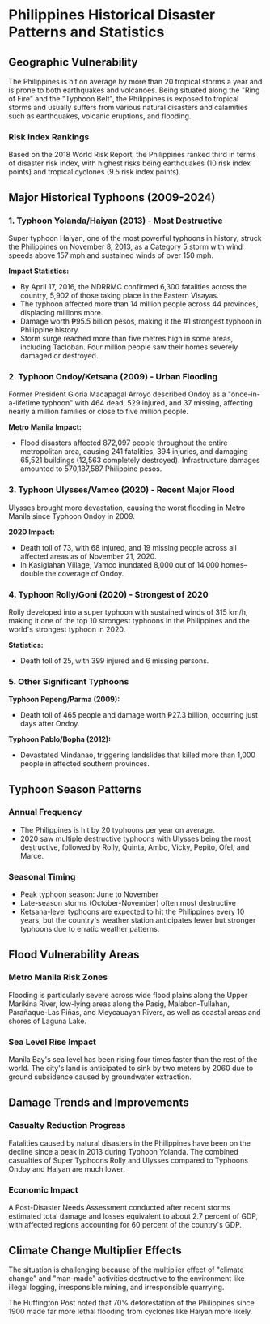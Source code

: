 # Philippines Historical Disaster Patterns and Statistics

## Geographic Vulnerability

The Philippines is hit on average by more than 20 tropical storms a year and is prone to both earthquakes and volcanoes.  Being situated along the "Ring of Fire" and the "Typhoon Belt", the Philippines is exposed to tropical storms and usually suffers from various natural disasters and calamities such as earthquakes, volcanic eruptions, and flooding. 

### Risk Index Rankings

Based on the 2018 World Risk Report, the Philippines ranked third in terms of disaster risk index, with highest risks being earthquakes (10 risk index points) and tropical cyclones (9.5 risk index points). 

## Major Historical Typhoons (2009-2024)

### 1. Typhoon Yolanda/Haiyan (2013) - Most Destructive

Super typhoon Haiyan, one of the most powerful typhoons in history, struck the Philippines on November 8, 2013, as a Category 5 storm with wind speeds above 157 mph and sustained winds of over 150 mph. 

**Impact Statistics:**
- By April 17, 2016, the NDRRMC confirmed 6,300 fatalities across the country, 5,902 of those taking place in the Eastern Visayas. 
- The typhoon affected more than 14 million people across 44 provinces, displacing millions more. 
- Damage worth ₱95.5 billion pesos, making it the #1 strongest typhoon in Philippine history. 
- Storm surge reached more than five metres high in some areas, including Tacloban. Four million people saw their homes severely damaged or destroyed. 

### 2. Typhoon Ondoy/Ketsana (2009) - Urban Flooding

Former President Gloria Macapagal Arroyo described Ondoy as a "once-in-a-lifetime typhoon" with 464 dead, 529 injured, and 37 missing, affecting nearly a million families or close to five million people. 

**Metro Manila Impact:**
- Flood disasters affected 872,097 people throughout the entire metropolitan area, causing 241 fatalities, 394 injuries, and damaging 65,521 buildings (12,563 completely destroyed). Infrastructure damages amounted to 570,187,587 Philippine pesos. 

### 3. Typhoon Ulysses/Vamco (2020) - Recent Major Flood

Ulysses brought more devastation, causing the worst flooding in Metro Manila since Typhoon Ondoy in 2009. 

**2020 Impact:**
- Death toll of 73, with 68 injured, and 19 missing people across all affected areas as of November 21, 2020. 
- In Kasiglahan Village, Vamco inundated 8,000 out of 14,000 homes–double the coverage of Ondoy. 

### 4. Typhoon Rolly/Goni (2020) - Strongest of 2020

Rolly developed into a super typhoon with sustained winds of 315 km/h, making it one of the top 10 strongest typhoons in the Philippines and the world's strongest typhoon in 2020. 

**Statistics:**
- Death toll of 25, with 399 injured and 6 missing persons. 

### 5. Other Significant Typhoons

**Typhoon Pepeng/Parma (2009):**
- Death toll of 465 people and damage worth ₱27.3 billion, occurring just days after Ondoy. 

**Typhoon Pablo/Bopha (2012):**
- Devastated Mindanao, triggering landslides that killed more than 1,000 people in affected southern provinces. 

## Typhoon Season Patterns

### Annual Frequency
- The Philippines is hit by 20 typhoons per year on average. 
- 2020 saw multiple destructive typhoons with Ulysses being the most destructive, followed by Rolly, Quinta, Ambo, Vicky, Pepito, Ofel, and Marce. 

### Seasonal Timing
- Peak typhoon season: June to November
- Late-season storms (October-November) often most destructive
- Ketsana-level typhoons are expected to hit the Philippines every 10 years, but the country's weather station anticipates fewer but stronger typhoons due to erratic weather patterns. 

## Flood Vulnerability Areas

### Metro Manila Risk Zones
Flooding is particularly severe across wide flood plains along the Upper Marikina River, low-lying areas along the Pasig, Malabon-Tullahan, Parañaque-Las Piñas, and Meycauayan Rivers, as well as coastal areas and shores of Laguna Lake. 

### Sea Level Rise Impact
Manila Bay's sea level has been rising four times faster than the rest of the world. The city's land is anticipated to sink by two meters by 2060 due to ground subsidence caused by groundwater extraction. 

## Damage Trends and Improvements

### Casualty Reduction Progress
Fatalities caused by natural disasters in the Philippines have been on the decline since a peak in 2013 during Typhoon Yolanda. The combined casualties of Super Typhoons Rolly and Ulysses compared to Typhoons Ondoy and Haiyan are much lower. 

### Economic Impact
A Post-Disaster Needs Assessment conducted after recent storms estimated total damage and losses equivalent to about 2.7 percent of GDP, with affected regions accounting for 60 percent of the country's GDP. 

## Climate Change Multiplier Effects

The situation is challenging because of the multiplier effect of "climate change" and "man-made" activities destructive to the environment like illegal logging, irresponsible mining, and irresponsible quarrying. 

The Huffington Post noted that 70% deforestation of the Philippines since 1900 made far more lethal flooding from cyclones like Haiyan more likely.